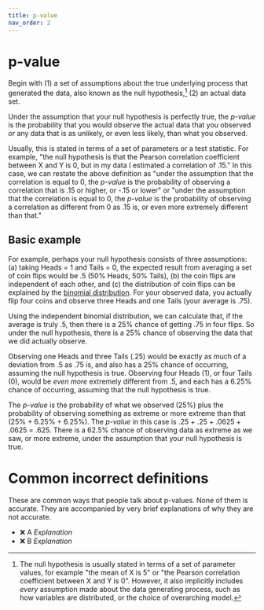 ```yaml
---
title: p-value
nav_order: 2
---
```


# p-value

Begin with (1) a set of assumptions about the true underlying process that generated the data, also known as the null hypothesis,[^1] (2) an actual data set.

Under the assumption that your null hypothesis is perfectly true, the *p-value* is the probability that you would observe the actual data that you observed *or* any data that is as unlikely, or even less likely, than what you observed.

Usually, this is stated in terms of a set of parameters or a test statistic. For example, "the null hypothesis is that the Pearson correlation coefficient between X and Y is 0, but in my data I estimated a correlation of .15." In this case, we can restate the above definition as "under the assumption that the correlation is equal to 0, the *p-value* is the probability of observing a correlation that is .15 or higher, or -.15 or lower" or "under the assumption that the correlation is equal to 0, the *p-value* is the probability of observing a correlation as different from 0 as .15 is, or even more extremely different than that."

[^1]: The null hypothesis is usually stated in terms of a set of parameter values, for example "the mean of X is 5" or "the Pearson correlation coefficient between X and Y is 0". However, it also implicitly includes *every* assumption made about the data generating process, such as how variables are distributed, or the choice of overarching model.

## Basic example

For example, perhaps your null hypothesis consists of three assumptions: (a) taking Heads = 1 and Tails = 0, the expected result from averaging a set of coin flips would be .5 (50% Heads, 50% Tails), (b) the coin flips are independent of each other, and (c) the distribution of coin flips can be explained by the [binomial distribution](https://en.wikipedia.org/wiki/Binomial_distribution). For your observed data, you actually flip four coins and observe three Heads and one Tails (your average is .75).

Using the independent binomial distribution, we can calculate that, if the average is truly .5, then there is a 25% chance of getting .75 in four flips. So under the null hypothesis, there is a 25% chance of observing the data that we did actually observe.

Observing one Heads and three Tails (.25) would be exactly as much of a deviation from .5 as .75 is, and also has a 25% chance of occurring, assuming the null hypothesis is true. Observing four Heads (1), or four Tails (0), would be *even more* extremely different from .5, and each has a 6.25% chance of occurring, assuming that the null hypothesis is true.

The *p-value* is the probability of what we observed (25%) plus the probability of observing something as extreme or more extreme than that (25% + 6.25% + 6.25%). The *p-value* in this case is .25 + .25 + .0625 + .0625 = .625. There is a 62.5% chance of observing data as extreme as we saw, or more extreme, under the assumption that your null hypothesis is true. 

# Common incorrect definitions

These are common ways that people talk about p-values. None of them is accurate. They are accompanied by very brief explanations of why they are not accurate.

* ❌ A *Explanation*
* ❌ B *Explanation*
